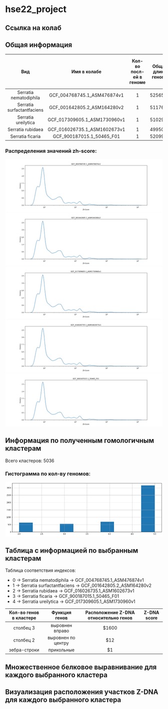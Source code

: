# hse22_project

## Ссылка на колаб

## Общая информация

| Вид | Имя в колабе | Кол-во посл-ей в геноме | Общая длина генома | Кол-во аннотированных генов | Покрытие генома генами | Кол-во участков с zh-score > 500 | Общая длина участков с zh-score > 500 |
|:------------------:|:------------------:|:------------------:|:-:|:------------------:|:------------------:|:------------------:|:------------------:|
| Serratia nematodiphila | GCF_004768745.1_ASM476874v1 | 1 | 5256558     | 4987 | 88.73% |58531 | 615873 |
| Serratia surfactantfaciens | GCF_001642805.2_ASM164280v2 | 1 | 5117644 | 4882 | 88.87% | 56276 | 591392 |
| Serratia ureilytica | GCF_017309605.1_ASM1730960v1 | 1 | 5102941       | 4826 | 88.86% | 58197 | 612227 |
| Serratia rubidaea | GCF_016026735.1_ASM1602673v1 | 1 | 4995010         | 4701 | 88.12% | 53100 | 557416 |
| Serratia ficaria | GCF_900187015.1_50465_F01 | 1 | 5209973             | 4875 | 88.69% |54549 | 570729 |

### Распределения значений zh-score:

![alt text](images/GCF_004768745.1_ASM476874v1_zhscore.png)
![alt text](images/GCF_001642805.2_ASM164280v2_zhscore.png)
![alt text](images/GCF_017309605.1_ASM1730960v1_zhscore.png)
![alt text](images/GCF_016026735.1_ASM1602673v1_zhscore.png)
![alt text](images/GCF_900187015.1_50465_F01_zhscore.png)

## Информация по полученным гомологичным кластерам

Всего кластеров: 5036

### Гистограмма по кол-ву геномов:

![alt text](images/species_distribution.png)

## Таблица с информацией по выбранным кластерам

Таблица соответствия индексов:

*   0 -> Serratia nematodiphila -> GCF_004768745.1_ASM476874v1
*   1 -> Serratia surfactantfaciens -> GCF_001642805.2_ASM164280v2
*   2 -> Serratia rubidaea -> GCF_016026735.1_ASM1602673v1
*   3 -> Serratia ficaria -> GCF_900187015.1_50465_F01
*   4 -> Serratia ureilytica -> GCF_017309605.1_ASM1730960v1

| Кол-во генов в кластере | Функция генов      | Расположение Z-DNA относительно генов | Z-DNA score |
|:----------------------: |:------------------:| :-----------------------------------: | :---------: |
| столбец 3     | выровнен вправо    | $1600 | | |
| столбец 2     | выровнен по центру |   $12 | | |
| зебра-строки  | прикольные         |    $1 | | |

## Множественное белковое выравнивание для каждого выбранного кластера

## Визуализация расположения участков Z-DNA для каждого выбранного кластера
